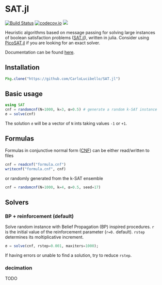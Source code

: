 # SAT.jl

[![Build Status](https://travis-ci.org/CarloLucibello/SAT.jl.svg?branch=master)](https://travis-ci.org/CarloLucibello/SAT.jl)
[![codecov.io](http://codecov.io/github/CarloLucibello/SAT.jl/coverage.svg?branch=master)](http://codecov.io/github/CarloLucibello/SAT.jl?branch=master)
[![](https://img.shields.io/badge/docs-latest-blue.svg)](https://CarloLucibello.github.io/SAT.jl/latest)

Heuristic algorithms based on message passing for solving large instances of boolean satisfaction problems ([SAT.jl](https://en.wikipedia.org/wiki/Boolean_satisfiability_problem)), written in julia.
Consider using [PicoSAT.jl](https://github.com/jakebolewski/PicoSAT.jl) if you are looking
for an exact solver.

Documentation can be found [here](https://CarloLucibello.github.io/SAT.jl/latest).

## Installation
```julia
Pkg.clone("https://github.com/CarloLucibello/SAT.jl")
```

## Basic usage
```julia
using SAT
cnf = randomcnf(N=1000, k=3, α=0.5) # generate a random k-SAT instance
σ = solve(cnf)
```
The solution `σ` will be a vector of `N`  ints taking values `-1` or `+1`.
## Formulas
Formulas in conjunctive normal form ([CNF](https://en.wikipedia.org/wiki/Conjunctive_normal_form)) can be either read/written to files
```julia
cnf = readcnf("formula.cnf")
writecnf("formula.cnf", cnf)
```
or randomly generated from the k-SAT ensemble
```julia
cnf = randomcnf(N=1000, k=4, α=0.5, seed=17)
```

## Solvers

### BP + reinforcement (default)
Solve random instance with Belief Propagation (BP) inspired procedures.
`r` is the initial value of the reinforcement parameter (`r=0.` default).
`rstep` determines its moltiplicative increment.
```julia
σ = solve(cnf, rstep=0.001, maxiters=1000);
```
If having errors or unable to find a solution, try to reduce `rstep`.
### decimation
TODO
